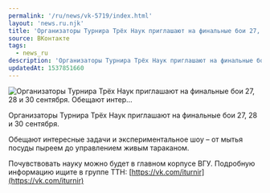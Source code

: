 ```yaml
---
permalink: '/ru/news/vk-5719/index.html'
layout: 'news.ru.njk'
title: 'Организаторы Турнира Трёх Наук приглашают на финальные бои 27, 28 и 30 сентября. Обещают интер'
source: ВКонтакте
tags:
  - news_ru
description: 'Организаторы Турнира Трёх Наук приглашают на финальные бои 27, 28 и 30 сентября. Обещают интер…'
updatedAt: 1537851660
---
```

![Организаторы Турнира Трёх Наук приглашают на финальные бои 27, 28 и 30 сентября. Обещают интер…](https://sun9-26.userapi.com/impf/c846418/v846418722/f8086/eZYjwsdq3uE.jpg?size=1280x848&quality=96&sign=fb4341dcab5b880a6f377294b684b4d1&c_uniq_tag=Nb0JSYYoNRFKkOeJZxJtF8regr0w9MNHwYL-bsOSJGo&type=album)

Организаторы Турнира Трёх Наук приглашают на финальные бои 27, 28 и 30 сентября.

Обещают интересные задачи и экспериментальное шоу – от мытья посуды пыреем до управлением живым тараканом.

Почувствовать науку можно будет в главном корпусе ВГУ. Подробную информацию ищите в группе ТТН: [https://vk.com/iturnir](https://vk.com/iturnir)
